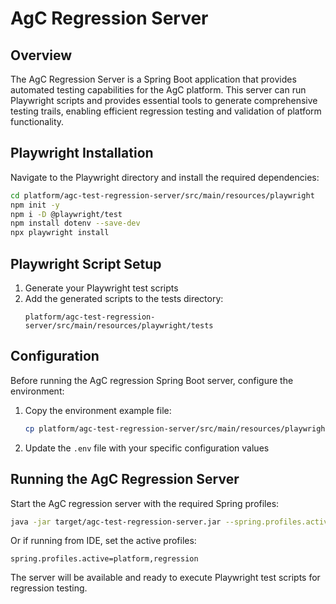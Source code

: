 # AgC Regression Server

## Overview

The AgC Regression Server is a Spring Boot application that provides automated testing capabilities for the AgC platform. This server can run Playwright scripts and provides essential tools to generate comprehensive testing trails, enabling efficient regression testing and validation of platform functionality.

## Playwright Installation

Navigate to the Playwright directory and install the required dependencies:

```bash
cd platform/agc-test-regression-server/src/main/resources/playwright
npm init -y
npm i -D @playwright/test
npm install dotenv --save-dev
npx playwright install
```

## Playwright Script Setup

1. Generate your Playwright test scripts
2. Add the generated scripts to the tests directory:
   ```
   platform/agc-test-regression-server/src/main/resources/playwright/tests
   ```

## Configuration

Before running the AgC regression Spring Boot server, configure the environment:

1. Copy the environment example file:
   ```bash
   cp platform/agc-test-regression-server/src/main/resources/playwright/env.example platform/agc-test-regression-server/src/main/resources/playwright/.env
   ```

2. Update the `.env` file with your specific configuration values

## Running the AgC Regression Server

Start the AgC regression server with the required Spring profiles:

```bash
java -jar target/agc-test-regression-server.jar --spring.profiles.active=platform,regression
```

Or if running from IDE, set the active profiles:
```
spring.profiles.active=platform,regression
```

The server will be available and ready to execute Playwright test scripts for regression testing.
